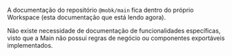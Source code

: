 A documentação do repositório `@mobk/main` fica dentro do próprio Workspace (esta documentação que está lendo agora).

Não existe necessidade de documentação de funcionalidades específicas, visto que a Main não possui regras de negócio ou componentes exportáveis implementados.
